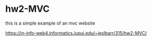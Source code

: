 # hw2-MVC
 this is a simple example of an mvc website

https://in-info-web4.informatics.iupui.edu/~jeslbarr/315/hw2-MVC/
